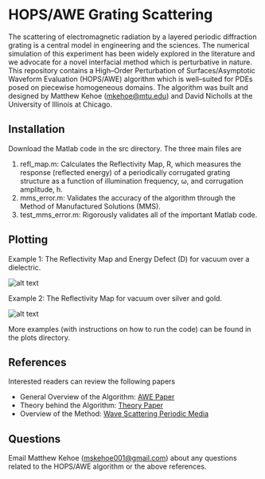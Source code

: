 # HOPS/AWE Grating Scattering
The scattering of electromagnetic radiation by a layered periodic diffraction grating is a central model in engineering and the sciences.  The
numerical simulation of this experiment has been widely explored in the literature and we advocate for a novel interfacial method which is perturbative in
nature. This repository contains a High–Order Perturbation of Surfaces/Asymptotic Waveform Evaluation (HOPS/AWE) algorithm which is well–suited for PDEs
posed on piecewise homogeneous domains. The algorithm was built and designed by Matthew Kehoe (mkehoe@mtu.edu) and David Nicholls at the University of Illinois at Chicago.

## Installation
Download the Matlab code in the src directory. The three main files are

1. refl_map.m: Calculates the Reflectivity Map, R, which measures the response (reflected energy) of a periodically corrugated grating structure as a
function of illumination frequency, ω, and corrugation amplitude, h.
2. mms_error.m: Validates the accuracy of the algorithm through the Method of Manufactured Solutions (MMS).
3. test_mms_error.m: Rigorously validates all of the important Matlab code.

## Plotting 

Example 1: The Reflectivity Map and Energy Defect (D) for vacuum over a dielectric.

![alt text](https://axion004.files.wordpress.com/2022/10/refl_map_vacuum_dielectric.png)

Example 2: The Reflectivity Map for vacuum over silver and gold.

![alt text](https://axion004.files.wordpress.com/2022/10/refl_map_vacuum_metals.png)

More examples (with instructions on how to run the code) can be found in the plots directory.

## References
Interested readers can review the following papers

* General Overview of the Algorithm: [AWE Paper](http://homepages.math.uic.edu/~nicholls/papers/Submitted/HOPSAWEComput.pdf)
* Theory behind the Algorithm: [Theory Paper](http://homepages.math.uic.edu/~nicholls/papers/Submitted/HOPSAWEAnal.pdf)
* Overview of the Method: [Wave Scattering Periodic Media](https://axion004.files.wordpress.com/2022/10/wave_scattering_hops_awe-2-1.pdf)

## Questions

Email Matthew Kehoe (mskehoe001@gmail.com) about any questions related to the HOPS/AWE algorithm or the above references.
